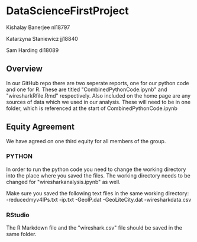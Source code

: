 # DataScienceFirstProject

<p>Kishalay Banerjee nl18797</p>
<p>Katarzyna Staniewicz jj18840</p>
<p>Sam Harding di18089</p>

## Overview
<p>In our GitHub repo there are two seperate reports, one for our python code and one for R. These are titled "CombinedPythonCode.ipynb" and "wiresharkRfile.Rmd" respectively. Also included on the home page are any sources of data which we used in our analysis. These will need to be in one folder, which is referenced at the start of CombinedPythonCode.ipynb</p>

## Equity Agreement
<p>We have agreed on one third equity for all members of the group.</p> 

### PYTHON
In order to run the python code you need to change the working directory into the place where you saved the files.
The working directory needs to be changed for "wiresharkanalysis.ipynb" as well. 

Make sure you saved the following text files in the same working directory:
-reducedmyv4IPs.txt
-ip.txt
-GeoIP.dat
-GeoLiteCity.dat
-wiresharkdata.csv

### RStudio
The R Markdown file and the "wireshark.csv" file should be saved in the same folder. 
